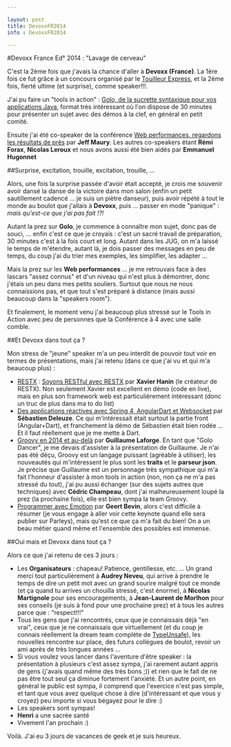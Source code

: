 ```yaml
---

layout: post
title: DevoxxFR2014
info : DevoxxFR2014

---
```


#Devoxx France Ed° 2014 : "Lavage de cerveau"

C'est la 2ème fois que j'avais la chance d'aller à **Devoxx (France)**. La 1ère fois ce fut grâce à un concours organisé par le [Touilleur Express](http://www.touilleur-express.fr/), et la 2ème fois, fierté ultime (et surprise), comme speaker!!!.

J'ai pu faire un "tools in action" : [Golo, de la sucrette syntaxique pour vos applications Java](http://cfp.devoxx.fr/devoxxfr2014/talk/HUY-998/Golo,%20de%20la%20sucrette%20syntaxique%20pour%20vos%20applications%20Java), format très intéressant où l'on dispose de 30 minutes pour présenter un sujet avec des démos à la clef, en général en petit comité. 

Ensuite j'ai été co-speaker de la conférence [Web performances, regardons les résultats de près](http://cfp.devoxx.fr/devoxxfr2014/talk/TYU-863/Web%20performances,%20regardons%20les%20r%C3%A9sultats%20de%20pr%C3%A8s) par **Jeff Maury**. Les autres co-speakers étant **Rémi Forax**, **Nicolas Leroux** et nous avons aussi été bien aidés par **Emmanuel Hugonnet**

##Surprise, excitation, trouille, excitation, trouille, ...

Alors, une fois la surprise passée d'avoir était accepté, je crois me souvenir avoir dansé la danse de la victoire dans mon salon (enfin un petit sautillement cadencé ... je suis un piètre danseur), puis avoir répété à tout le monde au boulot que j'allais à **Devoxx**, puis ... passer en mode "panique" : *mais qu'est-ce que j'ai pas fait !?!*

Autant la prez sur **Golo**, je commence à connaître mon sujet, donc pas de souci, ... enfin c'est ce que je croyais : c'est un sacré travail de préparation, 30 minutes c'est à la fois court et long. Autant dans les JUG, on m'a laissé le temps de m'étendre, autant là, je dois passer des messages en peu de temps, du coup j'ai du trier mes exemples, les simplifier, les adapter ...

Mais la prez sur les **Web performances** ... je me retrouvais face à des lascars "assez connus" et d'un niveau qui n'est plus à démontrer, donc j'étais un peu dans mes petits souliers. Surtout que nous ne nous connaissions pas, et que tout s'est préparé à distance (mais aussi beaucoup dans la "speakers room").

Et finalement, le moment venu j'ai beaucoup plus stressé sur le Tools in Action avec peu de personnes que la Conférence à 4 avec une salle comble.

##Et Devoxx dans tout ça ?

Mon stress de "jeune" speaker m'a un peu interdit de pouvoir tout voir en termes de présentations, mais j'ai retenu (dans ce que j'ai vu et qui m'a beaucoup plus) :

- [RESTX](http://restx.io/) : [Soyons RESTful avec RESTX](http://cfp.devoxx.fr/devoxxfr2014/talk/GDG-909/Soyons%20RESTful%20avec%20RESTX) par **Xavier Hanin** (le créateur de RESTX). Non seulement Xavier est excellent en démo (code en live), mais en plus son framework web est particulièrement intéressant (donc un truc de plus dans ma to do list)
- [Des applications réactives avec Spring 4, AngularDart et Websocket](http://cfp.devoxx.fr/devoxxfr2014/talk/FCN-711/Des%20applications%20r%C3%A9actives%20avec%20Spring%204,%20AngularDart%20et%20Websocket) par **Sébastien Deleuze**. Ce qui m'intéressait était surtout la partie front (Angular+Dart), et franchement la démo de Sébastien était bien rodée ... Et il faut réellement que je me mette à Dart.
- [Groovy en 2014 et au-delà](http://cfp.devoxx.fr/devoxxfr2014/talk/FIT-652/Groovy%20en%202014%20et%20au-del%C3%A0) par **Guillaume Laforge**. En tant que "Golo Dancer", je me devais d'assister à la présentation de Guillaume. Je n'ai pas été déçu, Groovy est un langage puissant (agréable à utiliser), les nouveautés qui m'intéressent le plus sont les **traits** et le **parseur json**. Je   précise que Guillaume est un personnage très sympathique qui m'a fait l'honneur d'assister à mon tools in action (non, non ça ne m'a pas stressé du tout), j'ai pu aussi échanger (sur des sujets autres que techniques) avec **Cédric Champeau**, dont j'ai malheureusement loupé la prez (la prochaine fois), elle est bien sympa la team Groovy.
- [Programmer avec Emotion](http://cfp.devoxx.fr/devoxxfr2014/talk/JEJ-167/Eigenharp) par **Geert Bevin**, alors c'est difficile à résumer (je vous engage à aller voir cette keynote quand elle sera publier sur Parleys), mais qu'est ce que ça m'a fait du bien! On a un beau métier quand même et l'ensemble des possibles est immense.

##Oui mais et Devoxx dans tout ça ?

Alors ce que j'ai retenu de ces 3 jours :

- Les **Organisateurs** : chapeau! Patience, gentillesse, etc. ... Un grand merci tout particulièrement à **Audrey Neveu**, qui arrive à prendre le temps de dire un petit mot avec un grand sourire malgré tout ce monde (et ça quand tu arrives un chouilla stressé, c'est énorme), à **Nicolas Martignole** pour ses encouragements, à **Jean-Laurent de Morlhon** pour ses conseils (je suis à fond pour une prochaine prez) et à tous les autres parce que : "respect!!!"
- Tous les gens que j'ai rencontrés, ceux que je connaissais déjà "en vrai", ceux que je ne connaissais que virtuellement (et du coup je connais réellement la dream team complète de [TypeUnsafe](http://www.typeunsafe.org/)), les nouvelles rencontre sur place, des futurs collègues de boulot, revoir un ami après de très longues années ...
- Si vous voulez vous lancer dans l'aventure d'être speaker : la présentation à plusieurs c'est assez sympa, j'ai rarement autant appris de gens (j'avais quand même des très bons ;)) et rien que le fait de ne pas être tout seul ça diminue fortement l'anxiété. Et un autre point, en général le public est sympa, il comprend que l'exercice n'est pas simple, et tant que vous avez quelque chose à dire (d'intéressant et que vous y croyez) peu importe si vous bégayez pour le dire :)
- Les speakers sont sympas!
- **Henri** a une sacrée santé
- Vivement l'an prochain :)

Voilà. J'ai eu 3 jours de vacances de geek et je suis heureux.
